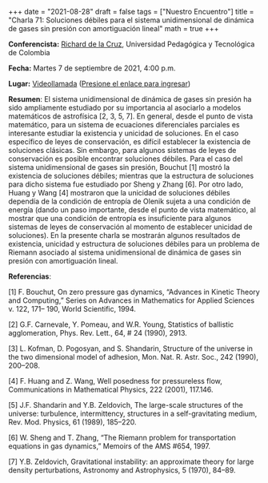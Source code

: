 +++
date      = "2021-08-28"
draft     = false
tags      = ["Nuestro Encuentro"]
title     = "Charla 71: Soluciones débiles para el sistema unidimensional de dinámica de gases sin presión con amortiguación lineal"
math      = true
+++

**Conferencista:**  [Richard de la Cruz](https://matematicas.netlify.app/authors/delacruz-r/), Universidad Pedagógica y Tecnológica de Colombia

**Fecha:** Martes 7 de septiembre de 2021, 4:00 p.m.

**Lugar:** [Videollamada](https://meet.google.com/izy-pzig-pbf)  ([Presione el enlace para ingresar](https://meet.google.com/izy-pzig-pbf))

**Resumen**: El sistema unidimensional de dinámica de gases sin presión ha sido ampliamente estudiado por su importancia al asociarlo a modelos matemáticos de astrofísica [2, 3, 5, 7]. 
En general, desde el punto de vista matemático, para un sistema de ecuaciones diferenciales parciales es interesante estudiar la existencia y unicidad de soluciones. En el caso específico de leyes de conservación,  es difícil establecer la existencia de soluciones clásicas. Sin embargo, para algunos sistemas de leyes de conservación es posible encontrar soluciones débiles. Para el caso del sistema unidimensional de gases sin presión, Bouchut [1] mostró la existencia de soluciones débiles; mientras que la estructura de soluciones para dicho sistema fue estudiado por Sheng y Zhang [6]. Por otro lado, Huang y Wang [4] mostraron que la unicidad de soluciones débiles dependía de la condición de entropía de Olenik sujeta a una condición de energía (dando un paso importante, desde el punto de vista matemático, al mostrar que una condición de entropía es insuficiente para algunos sistemas de leyes de conservación al momento de establecer unicidad de soluciones). En la presente charla se mostrarán algunos resultados de existencia, unicidad y estructura de soluciones débiles para un problema de Riemann asociado al sistema unidimensional de dinámica de gases sin presión con amortiguación lineal.

**Referencias**:

[1] F. Bouchut, On zero pressure gas dynamics, “Advances in Kinetic Theory and Computing,” Series on Advances in Mathematics for Applied Sciences v. 122, 171– 190, World Scientific, 1994.

[2] G.F. Carnevale, Y. Pomeau, and W.R. Young, Statistics of ballistic agglomeration, Phys. Rev. Lett., 64, # 24 (1990), 2913.

[3] L. Kofman, D. Pogosyan, and S. Shandarin, Structure of the universe in the two dimensional model of adhesion, Mon. Nat. R. Astr. Soc., 242 (1990), 200–208.

[4] F. Huang and Z. Wang, Well posedness for pressureless flow, Communications in Mathematical Physics, 222 (2001), 117.146.

[5] J.F. Shandarin and Y.B. Zeldovich, The large-scale structures of the universe: turbulence, intermittency, structures in a self-gravitating medium, Rev. Mod. Physics, 61 (1989), 185–220. 

[6] W. Sheng and T. Zhang, “The Riemann problem for transportation equations in gas dynamics,” Memoirs of the AMS #654, 1997.

[7] Y.B. Zeldovich, Gravitational instability: an approximate theory for large density perturbations, Astronomy and Astrophysics, 5 (1970), 84–89.
